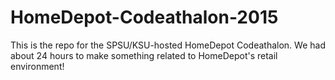 # HomeDepot-Codeathalon-2015
This is the repo for the SPSU/KSU-hosted HomeDepot Codeathalon. We had about 24 hours to make something related to HomeDepot's retail environment!
